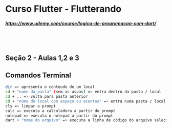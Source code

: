 # Curso Flutter - Flutterando
##### https://www.udemy.com/course/logica-de-programacao-com-dart/


​      
​      
## Seção 2 - Aulas 1,2 e 3  



## Comandos Terminal 

```sh
dir => apresenta o conteudo de um local
cd + "nome da pasta" (sem as aspas) => entra dentro da pasta / local
cd + .. => volta para pasta anterior
cd + "nome do local com espaço ou acentos" => entra numa pasta / local que contém espaçamentos e/ou acentos
cls => limpar o prompt
calc => executa a calculadora a partir do prompt
notepad => executa o notepad a partir do prompt
dart + "nome do arquivo" => executa a linha de código do arquivo selecionado
```



